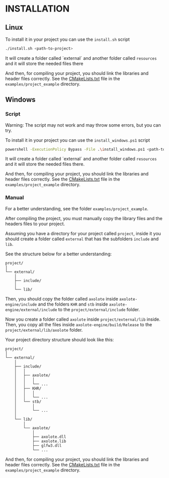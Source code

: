 # INSTALLATION

## Linux

To install it in your project you can use the `install.sh` script
```bash
./install.sh <path-to-project>
```

It will create a folder called ´external´ and another folder called `resources`
and it will store the needed files there

And then, for compiling your project, you should link the libraries and header files correctly. See the
[CMakeLists.txt](../../examples/project_example/CMakeLists.txt) file in the `examples/project_example`
directory.

## Windows

### Script

Warning: The script may not work and may throw some errors, but you can try.

To install it in your project you can use the `install_windows.ps1` script
```bash
powershell -ExecutionPolicy Bypass -File .\install_windows.ps1 <path-to-install>
```

It will create a folder called ´external´ and another folder called `resources`
and it will store the needed files there.

And then, for compiling your project, you should link the libraries and header files correctly. See the
[CMakeLists.txt](../../examples/project_example/CMakeLists.txt) file in the `examples/project_example`
directory.

### Manual

For a better understanding, see the folder `examples/project_example`.

After compiling the project, you must manually copy the library files and the
headers files to your project.

Assuming you have a directory for your project called `project`, inside it you
should create a folder called `external` that has the subfolders `include` and `lib`.

See the structure below for a better understanding:
```
project/
│
└── external/
    │
    ├── include/
    │
    └── lib/
```

Then, you should copy the folder called `axolote` inside `axolote-engine/include`
and the folders `KHR` and `stb` inside `axolote-engine/external/include` to the
`project/external/include` folder.

Now you create a folder called `axolote` inside `project/external/lib` inside.
Then, you copy all the files inside
`axolote-engine/build/Release` to the `project/external/lib/axolote` folder.

Your project directory structure should look like this:
```
project/
│
└── external/
    │
    ├── include/
    │   │
    │   ├── axolote/
    │   │   │
    │   │   └── ...
    │   ├── KHR/
    │   │   │
    │   │   └── ...
    │   └── stb/
    │       │
    │       └── ...
    │
    └── lib/
        │
        └── axolote/
            │
            ├── axolote.dll
            ├── axolote.lib
            ├── glfw3.dll
            └── ...
```

And then, for compiling your project, you should link the libraries and header files correctly. See the
[CMakeLists.txt](../../examples/project_example/CMakeLists.txt) file in the `examples/project_example`
directory.
